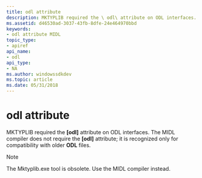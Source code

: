```yaml
---
title: odl attribute
description: MKTYPLIB required the \ odl\ attribute on ODL interfaces.
ms.assetid: d46530ad-3037-43fb-8dfe-24e464970bbd
keywords:
- odl attribute MIDL
topic_type:
- apiref
api_name:
- odl
api_type:
- NA
ms.author: windowssdkdev
ms.topic: article
ms.date: 05/31/2018
---
```


# odl attribute

MKTYPLIB required the **\[odl\]** attribute on ODL interfaces. The MIDL compiler does not require the **\[odl\]** attribute; it is recognized only for compatibility with older **ODL** files.

> [!Note]  
> The Mktyplib.exe tool is obsolete. Use the MIDL compiler instead.

 

 

 




